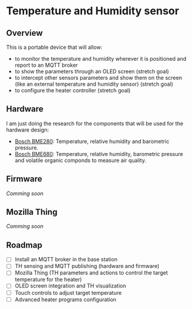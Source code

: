 # Temperature and Humidity sensor

## Overview

This is a portable device that will allow:

- to monitor the temperature and humidity wherever it is positioned and report to an MQTT broker
- to show the parameters through an OLED screen (stretch goal)
- to intercept other sensors parameters and show them on the screen (like an external temperature and humidity sensor) (stretch goal)
- to configure the heater controller (stretch goal)

## Hardware

I am just doing the research for the components that will be used for the hardware design:

- [Bosch BME280](https://www.bosch-sensortec.com/bst/products/all_products/bme280): Temperature, relative humidity and barometric pressure.
- [Bosch BME680](https://www.bosch-sensortec.com/bst/products/all_products/bme680): Temperature, relative humidity, barometric pressure and volatile organic componds to measure air quality.

## Firmware

*Comming soon*

## Mozilla Thing

*Comming soon*

## Roadmap

- [ ] Install an MQTT broker in the base station
- [ ] TH sensing and MQTT publishing (hardware and firmware)
- [ ] Mozilla Thing (TH parameters and actions to control the target temperature for the heater)
- [ ] OLED screen integration and TH visualization
- [ ] Touch controls to adjust target temperature
- [ ] Advanced heater programs configuration

